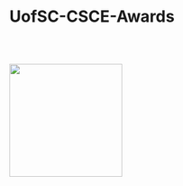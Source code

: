 # UofSC-CSCE-Awards
  <br></br>
<p align="left">
  <img src="http://www.dcoss.org/dcoss12/resources/usc.jpg" width="200">
 </p>
